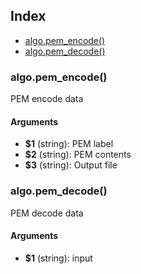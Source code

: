 ## Index

- [algo.pem_encode()](#algopem_encode)
- [algo.pem_decode()](#algopem_decode)

### algo.pem_encode()

PEM encode data

#### Arguments

- **$1** (string): PEM label
- **$2** (string): PEM contents
- **$3** (string): Output file

### algo.pem_decode()

PEM decode data

#### Arguments

- **$1** (string): input
